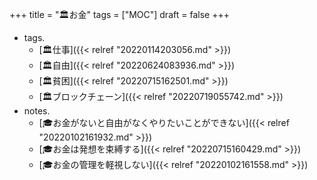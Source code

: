 +++
title = "🏛お金"
tags = ["MOC"]
draft = false
+++

-   tags.
    -   [🏛仕事]({{< relref "20220114203056.md" >}})
    -   [🏛自由]({{< relref "20220624083936.md" >}})
    -   [🏛貧困]({{< relref "20220715162501.md" >}})
    -   [🏛ブロックチェーン]({{< relref "20220719055742.md" >}})
-   notes.
    -   [🎓お金がないと自由がなくやりたいことができない]({{< relref "20220102161932.md" >}})
    -   [🎓お金は発想を束縛する]({{< relref "20220715160429.md" >}})
    -   [🎓お金の管理を軽視しない]({{< relref "20220102161558.md" >}})
